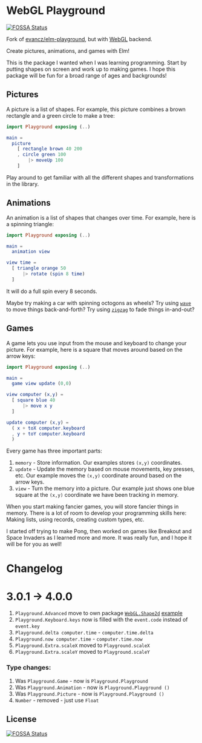 # WebGL Playground
[![FOSSA Status](https://app.fossa.com/api/projects/git%2Bgithub.com%2Fjustgook%2Fwebgl-playground.svg?type=shield)](https://app.fossa.com/projects/git%2Bgithub.com%2Fjustgook%2Fwebgl-playground?ref=badge_shield)


Fork of [evancz/elm-playground](https://package.elm-lang.org/packages/evancz/elm-playground/latest/), but with [WebGL](https://package.elm-lang.org/packages/elm-explorations/webgl/latest/) backend.

Create pictures, animations, and games with Elm!

This is the package I wanted when I was learning programming. Start by putting shapes on screen and work up to making games. I hope this package will be fun for a broad range of ages and backgrounds!


## Pictures

A picture is a list of shapes. For example, this picture combines a brown rectangle and a green circle to make a tree:

```elm
import Playground exposing (..)

main =
  picture
    [ rectangle brown 40 200
    , circle green 100
        |> moveUp 100
    ]
```

Play around to get familiar with all the different shapes and transformations in the library.


## Animations

An animation is a list of shapes that changes over time. For example, here is a spinning triangle:

```elm
import Playground exposing (..)

main =
  animation view

view time =
  [ triangle orange 50
      |> rotate (spin 8 time)
  ]
```

It will do a full spin every 8 seconds.

Maybe try making a car with spinning octogons as wheels? Try using [`wave`](https://package.elm-lang.org/packages/evancz/elm-playground/latest/Playground#wave) to move things back-and-forth? Try using [`zigzag`](https://package.elm-lang.org/packages/evancz/elm-playground/latest/Playground#zigzag) to fade things in-and-out?


## Games

A game lets you use input from the mouse and keyboard to change your picture. For example, here is a square that moves around based on the arrow keys:

```elm
import Playground exposing (..)

main =
  game view update (0,0)

view computer (x,y) =
  [ square blue 40
      |> move x y
  ]

update computer (x,y) =
  ( x + toX computer.keyboard
  , y + toY computer.keyboard
  )
```

Every game has three important parts:

1. `memory` - Store information. Our examples stores `(x,y)` coordinates.
2. `update` - Update the memory based on mouse movements, key presses, etc. Our example moves the `(x,y)` coordinate around based on the arrow keys.
3. `view` - Turn the memory into a picture. Our example just shows one blue square at the `(x,y)` coordinate we have been tracking in memory.

When you start making fancier games, you will store fancier things in memory. There is a lot of room to develop your programming skills here: Making lists, using records, creating custom types, etc.

I started off trying to make Pong, then worked on games like Breakout and Space Invaders as I learned more and more. It was really fun, and I hope it will be for you as well!
# Changelog

# 3.0.1 -> 4.0.0

  1. `Playground.Advanced` move to own package [`WebGL.Shape2d`](https://package.elm-lang.org/packages/justgook/webgl-shape/latest/) [example](https://raw.githubusercontent.com/justgook/webgl-playground/master/examples/src/Embedded.elm)
  1. `Playground.Keyboard.keys` now is filled with the `event.code` instead of `event.key`
  1. `Playground.delta computer.time` - `computer.time.delta`
  1. `Playground.now computer.time` - `computer.time.now`
  1. `Playground.Extra.scaleX` moved to `Playground.scaleX`
  1. `Playground.Extra.scaleY` moved to `Playground.scaleY`
  

  ### Type changes:

  1. Was `Playground.Game` - now is  `Playground.Playground`
  1. Was `Playground.Animation` - now is  `Playground.Playground ()`
  1. Was `Playground.Picture` - now is  `Playground.Playground ()`
  1. `Number` - removed - just use `Float`
  
  


## License
[![FOSSA Status](https://app.fossa.com/api/projects/git%2Bgithub.com%2Fjustgook%2Fwebgl-playground.svg?type=large)](https://app.fossa.com/projects/git%2Bgithub.com%2Fjustgook%2Fwebgl-playground?ref=badge_large)